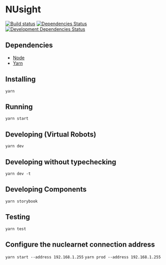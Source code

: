 # NUsight

[![Build status](https://badge.buildkite.com/b1f06cd8fd82665a45fdd4be65c110b48e96a11dfeeaefc56c.svg)](https://buildkite.com/nubots/nusight2)
[![Dependencies Status](https://david-dm.org/NUbots/NUsight2/status.svg)](https://david-dm.org/NUbots/NUsight2)
[![Development Dependencies Status](https://david-dm.org/NUbots/NUsight2/dev-status.svg)](https://david-dm.org/NUbots/NUsight2?type=dev)


## Dependencies
- [Node](https://nodejs.org/en/download/)
- [Yarn](https://yarnpkg.com/en/docs/install)

## Installing
`yarn`

## Running
`yarn start`

## Developing (Virtual Robots)
`yarn dev`

## Developing without typechecking
`yarn dev -t`

## Developing Components
`yarn storybook`

## Testing
`yarn test`

## Configure the nuclearnet connection address
`yarn start --address 192.168.1.255`
`yarn prod --address 192.168.1.255`
